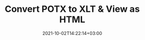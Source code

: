 ---
############################# Static ############################
layout: "autogen"
date: 2021-10-02T14:22:14+03:00
draft: false
path: "total/net/conversion/potx-to-xlt/"

############################# Head ############################
head_title: "Convert POTX to XLT in C# VB.NET & View as HTML"
head_description: "Code example to convert POTX to XLT and 100+ other file formats in .NET (C#, VB.NET, ASP.NET & .NET Core) applications. Display the Converted XLT document as HTML viewer."

############################# Header ############################
title: "Convert POTX to XLT & View as HTML"
description: "Programmatically convert POTX to XLT in .NET applications using flexible options to customize the resultant document. Convert the complete document or specific pages based on page numbers or selective page ranges using the .NET document conversion library."

############################# SubMenu ############################
submenu:
    enable: false

############################# Content ############################
content:
    enable: true
    block:
    - title_left: "POTX to XLT Conversion in C# .NET"
      content_left: |
          POTX to XLT file conversion using C#. Add watermark and view the converted document as HTML without using any external software.

          -   Create **Converter** object to convert POTX document
          -   Set the convert options for XLT format
          -   Call **Convert** method of **Converter** class instance for conversion to XLT
          -   Set options for HTML viewer
          -   Create **Viewer** object to view converted XLT as HTML
          
      title_right: "Convert Whole Document or Specific Pages"
      content_right: |
          You require `GroupDocs.Conversion` & `GroupDocs.Viewer` namespaces to convert between a wide range of popular document types such as PDF, Microsoft Word, Excel, PowerPoint, Project, Outlook, HTML, diagrams and image file formats. Explore other [.NET APIs for Office documents](https://products.conholdate.com/total/net/) as offered by Conholdate.Total.
          
          Get the respective assembly files from the [downloads](https://downloads.conholdate.com/total/net) or fetch the whole package from [Nuget](https://www.nuget.org/packages/Conholdate.Total/) to add 'Conholdate.Total` directly in your workspace.
          
      code: |
          ```cs {linenos=false}
          // Convert POTX to XLT using GroupDocs.Conversion API
          // Create Converter object to convert POTX document
          using (Converter converter = new Converter("input.potx"))
          {
              // set the convert options for XLT format
              var convertOptions = converter.GetPossibleConversions()["xlt"].ConvertOptions;

              // convert to XLT format
              converter.Convert("output.xlt", convertOptions);
          }

          // Set options for HTML viewer
          HtmlViewOptions viewOptions = HtmlViewOptions.ForEmbeddedResources("output{0}.html");

          // Create Viewer object to view converted XLT as HTML
          using (Viewer viewer = new Viewer("output.xlt"))
          {
              viewer.View(viewOptions);
          }
          ```
    - title_left: "Add Watermark to Converted XLT in C#"
      content_left: |
          Accurately convert documents (POTX to XLT) exactly as the original file and apply text or image watermarks to the converted document pages using C# .NET.

          -   Create **Converter** object to convert POTX document
          -   Create new instance of **WatermarkOptions** class
          -   Specify watermark properties (color, width, text, image etc)
          -   Instantiate the proper **ConvertOptions** class
          -   Set **Watermark** property of the **ConvertOptions** instance
          -   Call **Convert** method of **Converter** class instance for conversion to XLT
        
      title_right: "Source Document Information Extraction"
      content_right: |
          The documents information extraction feature not only allows getting the basic information about the source document file but it also supports extracting some valuable file-format specific information such as project start and end dates of a Microsoft Project file, any printing restrictions on a PDF document, list of folders enclosed in an Outlook data file etc. 

          Convert popular document file formats on different operating systems such as Windows, Linux or macOS while using platforms such as Windows Azure, Mono and Xamarin.
          
      code: |
          ```cs {linenos=false}
          // Create Converter object to convert POTX document
          using (Converter converter = new Converter("input.potx"))
          {
              // Create new instance of WatermarkOptions class
              WatermarkOptions watermark = new WatermarkOptions
              {
                  Text = "Sample watermark",
                  Color = Color.Red,
                  Width = 100,
                  Height = 100,
                  Background = true
              };

              // Instantiate the proper ConvertOptions class
              PdfConvertOptions options = new PdfConvertOptions
              {
                  Watermark = watermark
              };

              // convert to XLT format
              converter.Convert("output.xlt", options);
          }
          ```
############################# About Formats ############################
about_formats:
    enable: false
############################# More Formats ############################
more_formats:
    enable: true
    auto: false
    other_out_formats: PDF DOCX DOT DOTX DOTM TXT RTF HTML MHTML XLS XLSX XLSM XLT XLTX XLTM CSV DIF PPT PPTX PPS PPSX POT POTX POTM ODT OTT OTP ODP ODS EMZ WMZ SVGZ TEX DCM WMF BMP PNG GIF JPEG TIFF
############################# Back to top ###############################
back_to_top:
  enable: true
---